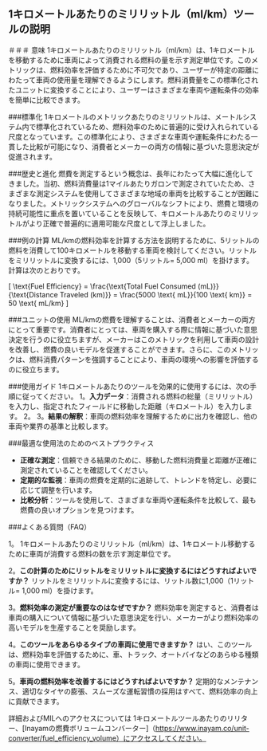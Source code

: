 ## 1キロメートルあたりのミリリットル（ml/km）ツールの説明

＃＃＃ 意味
1キロメートルあたりのミリリットル（ml/km）は、1キロメートルを移動するために車両によって消費される燃料の量を示す測定単位です。このメトリックは、燃料効率を評価するために不可欠であり、ユーザーが特定の距離にわたって車両の使用量を理解できるようにします。燃料消費量をこの標準化されたユニットに変換することにより、ユーザーはさまざまな車両や運転条件の効率を簡単に比較できます。

###標準化
1キロメートルのメトリックあたりのミリリットルは、メートルシステム内で標準化されているため、燃料効率のために普遍的に受け入れられている尺度となっています。この標準化により、さまざまな車両や運転条件にわたる一貫した比較が可能になり、消費者とメーカーの両方の情報に基づいた意思決定が促進されます。

###歴史と進化
燃費を測定するという概念は、長年にわたって大幅に進化してきました。当初、燃料消費量は1マイルあたりガロンで測定されていたため、さまざまな測定システムを使用してさまざまな地域の車両を比較することが困難になりました。メトリックシステムへのグローバルなシフトにより、燃費と環境の持続可能性に重点を置いていることを反映して、キロメートルあたりのミリリットルがより正確で普遍的に適用可能な尺度として浮上しました。

###例の計算
ML/kmの燃料効率を計算する方法を説明するために、5リットルの燃料を消費して100キロメートルを移動する車両を検討してください。リットルをミリリットルに変換するには、1,000（5リットル= 5,000 ml）を掛けます。計算は次のとおりです。

\[ \text{Fuel Efficiency} = \frac{\text{Total Fuel Consumed (mL)}}{\text{Distance Traveled (km)}} = \frac{5000 \text{ mL}}{100 \text{ km}} = 50 \text{ mL/km} \]

###ユニットの使用
ML/kmの燃費を理解することは、消費者とメーカーの両方にとって重要です。消費者にとっては、車両を購入する際に情報に基づいた意思決定を行うのに役立ちますが、メーカーはこのメトリックを利用して車両の設計を改善し、燃費の良いモデルを促進することができます。さらに、このメトリックは、燃料消費パターンを強調することにより、車両の環境への影響を評価するのに役立ちます。

###使用ガイド
1キロメートルあたりのツールを効果的に使用するには、次の手順に従ってください。
1。**入力データ**：消費される燃料の総量（ミリリットル）を入力し、指定されたフィールドに移動した距離（キロメートル）を入力します。
2。
3。**結果の解釈**：車両の燃料効率を理解するために出力を確認し、他の車両や業界の基準と比較します。

###最適な使用法のためのベストプラクティス
-  **正確な測定**：信頼できる結果のために、移動した燃料消費量と距離が正確に測定されていることを確認してください。
-  **定期的な監視**：車両の燃費を定期的に追跡して、トレンドを特定し、必要に応じて調整を行います。
-  **比較分析**：ツールを使用して、さまざまな車両や運転条件を比較して、最も燃費の良いオプションを見つけます。

###よくある質問（FAQ）

1。
1キロメートルあたりのミリリットル（ml/km）は、1キロメートル移動するために車両が消費する燃料の数を示す測定単位です。

2。**この計算のためにリットルをミリリットルに変換するにはどうすればよいですか？**
リットルをミリリットルに変換するには、リットル数に1,000（1リットル= 1,000 ml）を掛けます。

3。**燃料効率の測定が重要なのはなぜですか？**
燃料効率を測定すると、消費者は車両の購入について情報に基づいた意思決定を行い、メーカーがより燃料効率の高いモデルを生産することを奨励します。

4。**このツールをあらゆるタイプの車両に使用できますか？**
はい、このツールは、燃料効率を評価するために、車、トラック、オートバイなどのあらゆる種類の車両に使用できます。

5。**車両の燃料効率を改善するにはどうすればよいですか？**
定期的なメンテナンス、適切なタイヤの膨張、スムーズな運転習慣の採用はすべて、燃料効率の向上に貢献できます。

詳細およびMILへのアクセスについては 1キロメートルツールあたりのリリター、[Inayamの燃費ボリュームコンバーター]（https://www.inayam.co/unit-converter/fuel_efficiency_volume）にアクセスしてください。